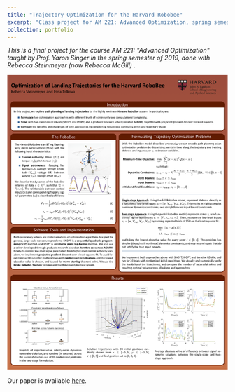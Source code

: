 ```yaml
---
title: "Trajectory Optimization for the Harvard Robobee"
excerpt: "Class project for AM 221: Advanced Optimization, spring semester of 2019.<br/><img src='/images/bee.png' style='height:300px;'>"
collection: portfolio
---
```

*This is a final project for the course AM 221: "Advanced Optimization" taught by Prof. Yaron Singer in the spring semester of 2019, done with Rebecca Steinmeyer (now Rebecca McGill) .*

![](/images/CS221_Final_Poster.png)

Our paper is available [here](/files/LandingTrajectoryOptimizationRoboBeeTolkovaSteinmeyer.pdf).
